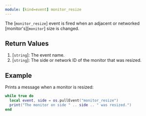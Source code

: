 ```yaml
---
module: [kind=event] monitor_resize
---
```


<!--
SPDX-FileCopyrightText: 2021 The CC: Tweaked Developers

SPDX-License-Identifier: MPL-2.0
-->

The [`monitor_resize`] event is fired when an adjacent or networked [monitor's][`monitor`] size is changed.

## Return Values
1. [`string`]: The event name.
2. [`string`]: The side or network ID of the monitor that was resized.

## Example
Prints a message when a monitor is resized:

```lua
while true do
  local event, side = os.pullEvent("monitor_resize")
  print("The monitor on side " .. side .. " was resized.")
end
```

